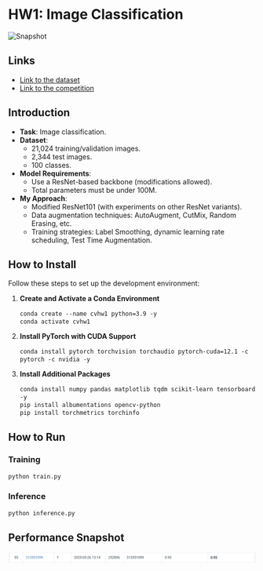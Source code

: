 
# HW1: Image Classification
![Snapshot](img/img.png)
## Links
- [Link to the dataset](https://drive.google.com/file/d/1fx4Z6xl5b6r4UFkBrn5l0oPEIagZxQ5u/view?pli=1)
- [Link to the competition](https://www.codabench.org/competitions/5901/?secret_key=b07a4812-f484-47c1-bd5e-304daba21d07)
  
## Introduction
- **Task**: Image classification.
- **Dataset**:
  - 21,024 training/validation images.
  - 2,344 test images.
  - 100 classes.
- **Model Requirements**:
  - Use a ResNet-based backbone (modifications allowed).
  - Total parameters must be under 100M.
- **My Approach**:
  - Modified ResNet101 (with experiments on other ResNet variants).
  - Data augmentation techniques: AutoAugment, CutMix, Random Erasing, etc.
  - Training strategies: Label Smoothing, dynamic learning rate scheduling, Test Time Augmentation.

## How to Install
Follow these steps to set up the development environment:

1. **Create and Activate a Conda Environment**
   ```
   conda create --name cvhw1 python=3.9 -y
   conda activate cvhw1
   ```
2. **Install PyTorch with CUDA Support**
    ```
   conda install pytorch torchvision torchaudio pytorch-cuda=12.1 -c pytorch -c nvidia -y
    ```
3. **Install Additional Packages**
    ```
   conda install numpy pandas matplotlib tqdm scikit-learn tensorboard -y
   pip install albumentations opencv-python
   pip install torchmetrics torchinfo
    ```

## How to Run
### Training
```
python train.py
```
### Inference
```
python inference.py
```
## Performance Snapshot
![Snapshot](assets/snap.png)

